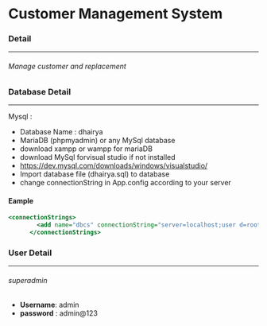 # Customer Management System
	
	
### Detail

------------


###### 	Manage customer and replacement

### Database Detail

------------


Mysql : 
- Database Name : dhairya
- MariaDB (phpmyadmin) or any MySql database
- download xampp or wampp for mariaDB
- download MySql forvisual studio if not installed
- https://dev.mysql.com/downloads/windows/visualstudio/
- Import database file (dhairya.sql) to database
- change connectionString in App.config according to your server
#### Eample

```asp
<connectionStrings>
        <add name="dbcs" connectionString="server=localhost;user d=root;database=dhairya" providerName="MySql.Data.MySqlClient" ></add>
      </connectionStrings>
```

### User Detail 
 

------------

###### superadmin
- **Username**: admin
- **password** : admin@123
